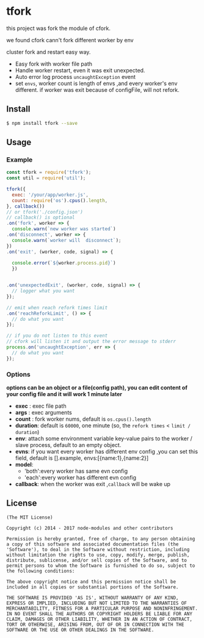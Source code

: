 <!--
 * @author: juju
 * @Date: 2021-08-30 22:39:10
 * @LastEditTime: 2021-09-01 17:50:51
 * @LastEditors: juju
 * @Description: 
 * @FilePath: \cfork\README.md
-->
tfork
=======

this project was fork the module of cfork.

we found cfork cann't fork different worker by env

cluster fork and restart easy way.

* Easy fork with worker file path
* Handle worker restart, even it was exit unexpected.
* Auto error log process `uncaughtException` event
* set `envs`, worker count is length of envs ,and every worker's env different. if worker was exit because of configFile, will not refork.

## Install

```bash
$ npm install tfork --save
```

## Usage

### Example

```js
const tfork = require('tfork');
const util = require('util');

tfork({
  exec: '/your/app/worker.js',
  count: require('os').cpus().length,
}, callback())
// or tfork('./config.json')
// callback() is optional
.on('fork', worker => {
  console.warn(`new worker was started`)
.on('disconnect', worker => {
  console.warn(`worker will  disconnect`);
})
.on('exit', (worker, code, signal) => {
  
  console.error(`${worker.process.pid}`)
  })


.on('unexpectedExit', (worker, code, signal) => {
  // logger what you want
});

// emit when reach refork times limit
.on('reachReforkLimit', () => {
  // do what you want
});

// if you do not listen to this event
// cfork will listen it and output the error message to stderr
process.on('uncaughtException', err => {
  // do what you want
});
```

### Options

**options can be an object or a file(config path), you can edit content of your config file  and it will work  1 minute  later**

- **exec** : exec file path
- **args** : exec arguments
- **count** : fork worker nums, default is `os.cpus().length`
- **duration**: default is `60000`, one minute (so, the `refork times` < `limit / duration`)
- **env**: attach some environment variable key-value pairs to the worker / slave process, default to an empty object.
- **evns**: if you want every worker has different env config ,you can set this field, default is [].example, envs:[{name:1},{name:2}]
- **model**: 
  - 'both':every worker has same evn config
  - 'each':every worker has different evn config
- **callback**: when the worker was exit ,`callback` will be wake up 
## License

```
(The MIT License)

Copyright (c) 2014 - 2017 node-modules and other contributors

Permission is hereby granted, free of charge, to any person obtaining
a copy of this software and associated documentation files (the
'Software'), to deal in the Software without restriction, including
without limitation the rights to use, copy, modify, merge, publish,
distribute, sublicense, and/or sell copies of the Software, and to
permit persons to whom the Software is furnished to do so, subject to
the following conditions:

The above copyright notice and this permission notice shall be
included in all copies or substantial portions of the Software.

THE SOFTWARE IS PROVIDED 'AS IS', WITHOUT WARRANTY OF ANY KIND,
EXPRESS OR IMPLIED, INCLUDING BUT NOT LIMITED TO THE WARRANTIES OF
MERCHANTABILITY, FITNESS FOR A PARTICULAR PURPOSE AND NONINFRINGEMENT.
IN NO EVENT SHALL THE AUTHORS OR COPYRIGHT HOLDERS BE LIABLE FOR ANY
CLAIM, DAMAGES OR OTHER LIABILITY, WHETHER IN AN ACTION OF CONTRACT,
TORT OR OTHERWISE, ARISING FROM, OUT OF OR IN CONNECTION WITH THE
SOFTWARE OR THE USE OR OTHER DEALINGS IN THE SOFTWARE.
```
